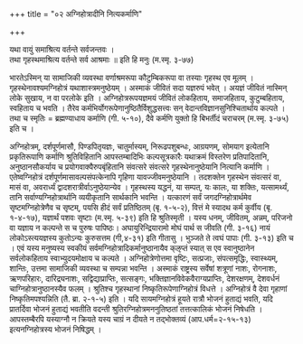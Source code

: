 +++
title = "०२ अग्निहोत्रादीनि नित्यकर्माणि"

+++

यथा वायुं समाश्रित्य वर्तन्ते सर्वजन्तवः ।  
तथा गृहस्थमाश्रित्य वर्तन्ते सर्व आश्रमाः ॥ इति हि मनुः (म.स्मृ. ३-७७)

भारतेऽस्मिन् या सामाजिकी व्यवस्था वर्णाश्रमरूपा कौटुम्बिकरूपा वा तस्याः गृहस्थ एव मूलम् । गृहस्थेनावश्यमग्निहोत्रं यथाशास्त्रमनुष्ठेयम् । अस्माकं जीवितं सदा यज्ञरुपं भवेत् । अयज्ञं जीवितं नास्मिन् लोके सुखाय, न वा परलोके इति । अग्निहोत्ररूपयज्ञमयं जीवितं लोकहिताय, समाजहिताय, कुटुम्बहिताय, स्वहिताय च भवति । तैरेव कर्मभिर्योगरूपेणानुष्ठितैर्विशुद्धसत्त्वः सन् वेदान्तविज्ञानसुनिश्चितार्थाय कल्पते । तथा च स्मृतिः = ब्रह्मण्याधाय कर्माणि (गी. ५-१०), दैवे कर्मणि युक्तो हि बिभर्तीदं चराचरम् (म.स्मृ. ३-७५) इति च ।

अग्निहोत्रम्, दर्शपूर्णमासौ, पिण्डपितृयज्ञः, चातुर्मास्यम्, निरूढपशुबन्धः, आग्रयणम्, सोमयाग इत्येतानि प्रकृतिरूपाणि कर्माणि श्रुतिविहितानि आपस्तम्बादिभिः कल्पसूत्रकारैः यथाक्रमं विस्तरेण प्रतिपादितानि, अनुष्ठानसौकर्याय च प्रयोगवाक्यैरुपबृंहितानि संवत्सरे संवत्सरे गृहस्थेनानुष्ठेयानि नित्यानि कर्माणि । एतेष्वग्निहोत्रं दर्शपूर्णमासावल्पसंपत्केनापि गृहिणा यावज्जीवमनुष्ठेयानि । तदशक्तेन गृहस्थेन संवत्सरं वा, मासं वा, अवरार्ध्यं द्वादशरात्रीर्वाऽनुष्ठेयान्येव । गृहस्थस्य यद्धनं, या सम्पत्, यः कालः, या शक्तिः, यत्सामर्थ्यं, तानि सर्वाण्यग्निहोत्रार्थानि व्ययीकृतानि सार्थकानि भवन्ति । यत्कारणं सर्वं जगदग्निहोत्रार्थमेव सृष्टमग्निहोत्रेणैव च सृष्टम्, पयसि हीदं सर्वं प्रतिष्ठितम् (बृ. १-५-२), वित्तं मे स्यादथ कर्म कुर्वीय (बृ. १-४-१७), यज्ञार्थं पशवः सृष्टाः (म.स्मृ. ५-३९) इति हि श्रुतिस्मृती । यस्य धनम्, जीवितम्, अन्नम्, परिजनो वा यज्ञाय न कल्पन्ते स च पुरुषः पापिष्ठः। अघायुरिन्द्रियारामो मोघं पार्थ स जीवति (गी. ३-१६) नायं लोकोऽस्त्ययज्ञस्य कुतोऽन्यः कुरुसत्तम (गी,४-३१) इति गीतासु । भुञ्जते ते त्वघं पापाः (गी. ३-१३) इति च । एवं यस्य मनुष्यस्य स्वकीयं सर्वमग्निहोत्रादिकर्मानुष्ठानायैव क्ऌप्तं स्यात् स एव स्वानुष्ठानेन सर्वलोकहिताय स्वाभ्युदयमोक्षाय च कल्पते । अग्निहोत्रेणोत्तमा वृष्टिः, सत्प्रजाः, संपत्समृद्धिः, स्वास्थ्यम्, शान्तिः, उत्तमा सामाजिकी व्यवस्था च सम्पन्ना भवन्ति । अस्माकं राष्ट्रस्य सर्वेषां शत्रूणां नाशः, रोगनाशः, ऋणपरिहारः, दारिद्र्यनाशः, सद्विद्याप्राप्तिः, सत्सङ्गः, भक्तिज्ञानविवेकवैराग्यप्राप्तिः, देशरक्षणम्, देशवर्धनं चाग्निहोत्रानुष्ठानस्यैव फलम् । श्रुतिश्च गृहस्थानां निष्कृतिरूपेणाग्निहोत्रं विधत्ते । अग्निहोत्रं वै देवा गृहाणां निष्कृतिमपश्यन्निति (तै. ब्रा. २-१-५) इति । यदि सायमग्निहोत्रं हूयते रात्रौ भोजनं हुताद्यं भवति, यदि प्रातर्दिवा भोजनं हुताद्यं भवतीति वदन्ती श्रुतिरग्निहोत्रमननुतिष्ठतां तत्तत्कालिकं भोजनं निषेधति । आपस्तम्बैरपि यस्याग्नौ न क्रियते यस्य चाग्रं न दीयते न तद्भोक्तव्यं (आप.धर्म=२-१५-१३) इत्यनग्निहोत्रस्य भोजनं निषिद्धम् ।
